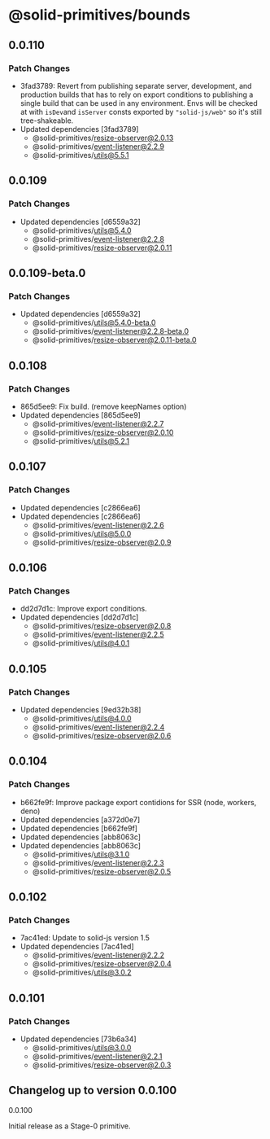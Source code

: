 # @solid-primitives/bounds

## 0.0.110

### Patch Changes

- 3fad3789: Revert from publishing separate server, development, and production builds that has to rely on export conditions
  to publishing a single build that can be used in any environment.
  Envs will be checked at with `isDev`and `isServer` consts exported by `"solid-js/web"` so it's still tree-shakeable.
- Updated dependencies [3fad3789]
  - @solid-primitives/resize-observer@2.0.13
  - @solid-primitives/event-listener@2.2.9
  - @solid-primitives/utils@5.5.1

## 0.0.109

### Patch Changes

- Updated dependencies [d6559a32]
  - @solid-primitives/utils@5.4.0
  - @solid-primitives/event-listener@2.2.8
  - @solid-primitives/resize-observer@2.0.11

## 0.0.109-beta.0

### Patch Changes

- Updated dependencies [d6559a32]
  - @solid-primitives/utils@5.4.0-beta.0
  - @solid-primitives/event-listener@2.2.8-beta.0
  - @solid-primitives/resize-observer@2.0.11-beta.0

## 0.0.108

### Patch Changes

- 865d5ee9: Fix build. (remove keepNames option)
- Updated dependencies [865d5ee9]
  - @solid-primitives/event-listener@2.2.7
  - @solid-primitives/resize-observer@2.0.10
  - @solid-primitives/utils@5.2.1

## 0.0.107

### Patch Changes

- Updated dependencies [c2866ea6]
- Updated dependencies [c2866ea6]
  - @solid-primitives/event-listener@2.2.6
  - @solid-primitives/utils@5.0.0
  - @solid-primitives/resize-observer@2.0.9

## 0.0.106

### Patch Changes

- dd2d7d1c: Improve export conditions.
- Updated dependencies [dd2d7d1c]
  - @solid-primitives/resize-observer@2.0.8
  - @solid-primitives/event-listener@2.2.5
  - @solid-primitives/utils@4.0.1

## 0.0.105

### Patch Changes

- Updated dependencies [9ed32b38]
  - @solid-primitives/utils@4.0.0
  - @solid-primitives/event-listener@2.2.4
  - @solid-primitives/resize-observer@2.0.6

## 0.0.104

### Patch Changes

- b662fe9f: Improve package export contidions for SSR (node, workers, deno)
- Updated dependencies [a372d0e7]
- Updated dependencies [b662fe9f]
- Updated dependencies [abb8063c]
- Updated dependencies [abb8063c]
  - @solid-primitives/utils@3.1.0
  - @solid-primitives/event-listener@2.2.3
  - @solid-primitives/resize-observer@2.0.5

## 0.0.102

### Patch Changes

- 7ac41ed: Update to solid-js version 1.5
- Updated dependencies [7ac41ed]
  - @solid-primitives/event-listener@2.2.2
  - @solid-primitives/resize-observer@2.0.4
  - @solid-primitives/utils@3.0.2

## 0.0.101

### Patch Changes

- Updated dependencies [73b6a34]
  - @solid-primitives/utils@3.0.0
  - @solid-primitives/event-listener@2.2.1
  - @solid-primitives/resize-observer@2.0.3

## Changelog up to version 0.0.100

0.0.100

Initial release as a Stage-0 primitive.
